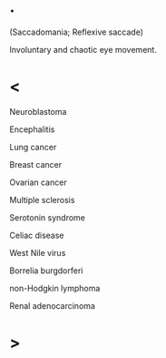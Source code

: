 # .

(Saccadomania; Reflexive saccade)

Involuntary and chaotic eye movement.

# <

Neuroblastoma

Encephalitis

Lung cancer

Breast cancer

Ovarian cancer

Multiple sclerosis

Serotonin syndrome

Celiac disease

West Nile virus

Borrelia burgdorferi

non-Hodgkin lymphoma

Renal adenocarcinoma

# >
